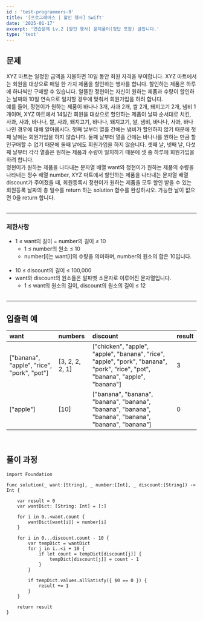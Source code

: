 ```yaml
---
id : 'test-programmers-9'
title: '[프로그래머스 | 할인 행사] Swift'
date: '2025-01-17'
excerpt: '연습문제 Lv.2 [할인 행사] 문제풀이(정답 포함) 글입니다.'
type: 'test'
---
```


## 문제

XYZ 마트는 일정한 금액을 지불하면 10일 동안 회원 자격을 부여합니다. XYZ 마트에서는 회원을 대상으로 매일 한 가지 제품을 할인하는 행사를 합니다. 할인하는 제품은 하루에 하나씩만 구매할 수 있습니다. 알뜰한 정현이는 자신이 원하는 제품과 수량이 할인하는 날짜와 10일 연속으로 일치할 경우에 맞춰서 회원가입을 하려 합니다.<br>
예를 들어, 정현이가 원하는 제품이 바나나 3개, 사과 2개, 쌀 2개, 돼지고기 2개, 냄비 1개이며, XYZ 마트에서 14일간 회원을 대상으로 할인하는 제품이 날짜 순서대로 치킨, 사과, 사과, 바나나, 쌀, 사과, 돼지고기, 바나나, 돼지고기, 쌀, 냄비, 바나나, 사과, 바나나인 경우에 대해 알아봅시다. 첫째 날부터 열흘 간에는 냄비가 할인하지 않기 때문에 첫째 날에는 회원가입을 하지 않습니다. 둘째 날부터 열흘 간에는 바나나를 원하는 만큼 할인구매할 수 없기 때문에 둘째 날에도 회원가입을 하지 않습니다. 셋째 날, 넷째 날, 다섯째 날부터 각각 열흘은 원하는 제품과 수량이 일치하기 때문에 셋 중 하루에 회원가입을 하려 합니다.<br>
정현이가 원하는 제품을 나타내는 문자열 배열 want와 정현이가 원하는 제품의 수량을 나타내는 정수 배열 number, XYZ 마트에서 할인하는 제품을 나타내는 문자열 배열 discount가 주어졌을 때, 회원등록시 정현이가 원하는 제품을 모두 할인 받을 수 있는 회원등록 날짜의 총 일수를 return 하는 solution 함수를 완성하시오. 가능한 날이 없으면 0을 return 합니다.<br>
<br>

***

### 제한사항

* 1 ≤ want의 길이 = number의 길이 ≤ 10
    * 1 ≤ number의 원소 ≤ 10
    * number[i]는 want[i]의 수량을 의미하며, number의 원소의 합은 10입니다.
    <br>
* 10 ≤ discount의 길이 ≤ 100,000
* want와 discount의 원소들은 알파벳 소문자로 이루어진 문자열입니다.
    * 1 ≤ want의 원소의 길이, discount의 원소의 길이 ≤ 12
    <br>

***

## 입출력 예

|want|numbers|discount|result|
|:-|:-|:-|:-|
|["banana", "apple", "rice", "pork", "pot"]|[3, 2, 2, 2, 1]|["chicken", "apple", "apple", "banana", "rice", "apple", "pork", "banana", "pork", "rice", "pot", "banana", "apple", "banana"]|3|
|\["apple"]|\[10]|["banana", "banana", "banana", "banana", "banana", "banana", "banana", "banana", "banana", "banana"]|0|

<br>

## 풀이 과정

~~~
import Foundation

func solution(_ want:[String], _ number:[Int], _ discount:[String]) -> Int {
        
    var result = 0
    var wantDict: [String: Int] = [:]
        
    for i in 0..<want.count {
        wantDict[want[i]] = number[i]
    }
        
    for i in 0...discount.count - 10 {
        var tempDict = wantDict
        for j in i..<i + 10 {
            if let count = tempDict[discount[j]] {
                tempDict[discount[j]] = count - 1
            }
        }
            
        if tempDict.values.allSatisfy({ $0 == 0 }) {
            result += 1
        }
    }
        
    return result
}
~~~
